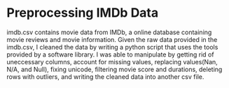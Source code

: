 <h1> Preprocessing IMDb Data</h1>

<p> imdb.csv contains movie data from IMDb, a online database containing movie reviews and movie information. Given the raw data
provided in the imdb.csv, I cleaned the data by writing a python script that uses the tools provided by a software
library. I was able to manipulate by getting rid of uneccessary columns, account for missing values, replacing values(Nan, N/A, and Null),
fixing unicode, filtering movie score and durations, deleting rows with outliers, and writing the cleaned data into another csv file. </p>
